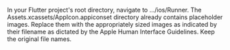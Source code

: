 In your Flutter project's root directory,
navigate to .../ios/Runner. The
Assets.xcassets/AppIcon.appiconset directory already contains
placeholder images. Replace them with the appropriately
sized images as indicated by their filename as dictated by the
Apple Human Interface Guidelines.
Keep the original file names.
